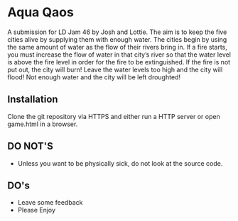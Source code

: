 # Aqua Qaos

A submission for LD Jam 46 by Josh and Lottie. The aim is to keep the five cities alive by supplying them with enough water. The cities begin by using the same amount of water as the flow of their rivers bring in. If a fire starts, you must increase the flow of water in that city’s river so that the water level is above the fire level in order for the fire to be extinguished. If the fire is not put out, the city will burn! Leave the water levels too high and the city will flood! Not enough water and the city will be left droughted!

## Installation

Clone the git repository via HTTPS and either run a HTTP server or open game.html in a browser.

## DO NOT'S
 - Unless you want to be physically sick, do not look at the source code.

## DO's
 - Leave some feedback
 - Please Enjoy